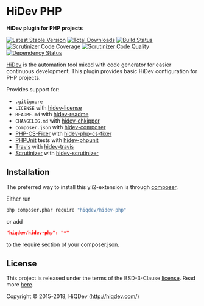 # HiDev PHP

**HiDev plugin for PHP projects**

[![Latest Stable Version](https://poser.pugx.org/hiqdev/hidev-php/v/stable)](https://packagist.org/packages/hiqdev/hidev-php)
[![Total Downloads](https://poser.pugx.org/hiqdev/hidev-php/downloads)](https://packagist.org/packages/hiqdev/hidev-php)
[![Build Status](https://img.shields.io/travis/hiqdev/hidev-php.svg)](https://travis-ci.org/hiqdev/hidev-php)
[![Scrutinizer Code Coverage](https://img.shields.io/scrutinizer/coverage/g/hiqdev/hidev-php.svg)](https://scrutinizer-ci.com/g/hiqdev/hidev-php/)
[![Scrutinizer Code Quality](https://img.shields.io/scrutinizer/g/hiqdev/hidev-php.svg)](https://scrutinizer-ci.com/g/hiqdev/hidev-php/)
[![Dependency Status](https://www.versioneye.com/php/hiqdev:hidev-php/dev-master/badge.svg)](https://www.versioneye.com/php/hiqdev:hidev-php/dev-master)

[HiDev] is the automation tool mixed with code generator for easier continuous development.
This plugin provides basic HiDev configuration for PHP projects.

Provides support for:

- `.gitignore`
- `LICENSE` with [hidev-license]
- `README.md` with [hidev-readme]
- `CHANGELOG.md` with [hidev-chkipper]
- `composer.json` with [hidev-composer]
- [PHP-CS-Fixer] with [hidev-php-cs-fixer]
- [PHPUnit] tests with [hidev-phpunit]
- [Travis] with [hidev-travis]
- [Scrutinizer] with [hidev-scrutinizer]

[hidev]:                https://github.com/hiqdev/hidev
[hidev-readme]:         https://github.com/hiqdev/hidev-readme
[hidev-travis]:         https://github.com/hiqdev/hidev-travis
[hidev-license]:        https://github.com/hiqdev/hidev-license
[hidev-phpunit]:        https://github.com/hiqdev/hidev-phpunit
[hidev-chkipper]:       https://github.com/hiqdev/hidev-chkipper
[hidev-composer]:       https://github.com/hiqdev/hidev-composer
[hidev-scrutinizer]:    https://github.com/hiqdev/hidev-scrutinizer
[hidev-php-cs-fixer]:   https://github.com/hiqdev/hidev-php-cs-fixer
[php-cs-fixer]:         https://github.com/FriendsOfPHP/PHP-CS-Fixer
[phpunit]:              https://phpunit.de/
[travis]:               https://travis-ci.org/
[scrutinizer]:          https://scrutinizer-ci.com/

## Installation

The preferred way to install this yii2-extension is through [composer](http://getcomposer.org/download/).

Either run

```sh
php composer.phar require "hiqdev/hidev-php"
```

or add

```json
"hiqdev/hidev-php": "*"
```

to the require section of your composer.json.

## License

This project is released under the terms of the BSD-3-Clause [license](LICENSE).
Read more [here](http://choosealicense.com/licenses/bsd-3-clause).

Copyright © 2015-2018, HiQDev (http://hiqdev.com/)
